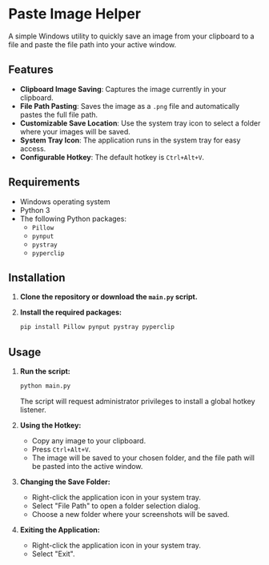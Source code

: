 # Paste Image Helper

A simple Windows utility to quickly save an image from your clipboard to a file and paste the file path into your active window.

## Features

- **Clipboard Image Saving**: Captures the image currently in your clipboard.
- **File Path Pasting**: Saves the image as a `.png` file and automatically pastes the full file path.
- **Customizable Save Location**: Use the system tray icon to select a folder where your images will be saved.
- **System Tray Icon**: The application runs in the system tray for easy access.
- **Configurable Hotkey**: The default hotkey is `Ctrl+Alt+V`.

## Requirements

- Windows operating system
- Python 3
- The following Python packages:
  - `Pillow`
  - `pynput`
  - `pystray`
  - `pyperclip`

## Installation

1. **Clone the repository or download the `main.py` script.**

2. **Install the required packages:**
   ```bash
   pip install Pillow pynput pystray pyperclip
   ```

## Usage

1. **Run the script:**
   ```bash
   python main.py
   ```
   The script will request administrator privileges to install a global hotkey listener.

2. **Using the Hotkey:**
   - Copy any image to your clipboard.
   - Press `Ctrl+Alt+V`.
   - The image will be saved to your chosen folder, and the file path will be pasted into the active window.

3. **Changing the Save Folder:**
   - Right-click the application icon in your system tray.
   - Select "File Path" to open a folder selection dialog.
   - Choose a new folder where your screenshots will be saved.

4. **Exiting the Application:**
   - Right-click the application icon in your system tray.
   - Select "Exit".
